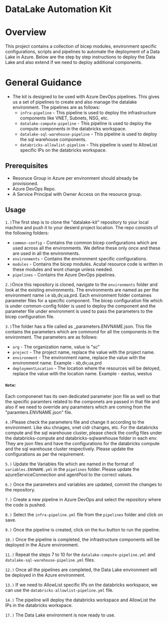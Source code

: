 # DataLake Automation Kit

# Overview
This project contains a collection of bicep modules, environment specific configurations, scripts and pipelines to automate the deployment of a Data Lake in Azure. Below are the step by step instructions to deploy the Data Lake and also extend if we need to deploy additional components.

# General Guidance
- The kit is designed to be used with Azure DevOps pipelines. This gives us a set of pipelines to create and also manage the datalake environment.
The pipelines are as follows:
    - `infra-pipeline` - This pipeline is used to deploy the infrastructure components like VNET, Subnets, NSG, etc.
    - `datalake-compute-pipeline` - This pipeline is used to deploy the compute components in the databricks workspace.
    - `datalake-sql-warehouse-pipeline` - This pipeline is used to deploy the sql warehouse components.
    - `databricks-allowlist-pipeline` - This pipeline is used to AllowList specific IPs on the databricks workspace.


## Prerequisites
- Resoruce Group in Azure per environment should already be provisioned.
- Azure DevOps Repo.
- A Service Principal with Owner Access on the resource group.


## Usage
`1.)`The first step is to clone the "datalake-kit" repository to your local machine and push it to your desierd project location. The repo consists of the following folders:
- `common-config` - Contains the common bicep configurations which are used across all the environments. We define these only once and these are used in all the environments.
- `environments` - Contains the environment specific configurations.
- `modules` - Contains the bicep modules. Acutal resource code is written in these modules and wont change unless needed.
- `pipelines` - Contains the Azure DevOps pipelines.


`2.)`Once this repository is cloned, navigate to the `environments` folder and look at the existing environments. The environments are named as per the environment name i.e sb,dv,ua,prd.
Each environment folder containes  parameter files for a specific component. The bicep configuration file which is under common-config folder is used to deploy the component and the parameter  file under environment is used to pass the parameters to the bicep configuration file.

`3.)`The folder has a file called as _parameters.ENVNAME.json. This file contains the parameters which are commond for all the components in the environment. The parameters are as follows:
- `org` - The organization name, value is "sc"
- `project` - The project name, replace the value with the project name.
- `environment` - The environment name, replace the value with the environment name. Example - sb,dv,ua,prd
- `deploymentLocation` - The location where the resources will be deloyed, replace the value with the location name. Example - eastus, westus

#### `Note`: 
Each componenet has its own dedicated parameter json file as well so that the specific paramters related to the componets are passed in that file and also if we need to override any parameters which are coming from the "paramters.ENVNAME.json" file.


`4.)`Please check the parameters file and change it according to the environment. Like sku chnages, vnet cidr changes, etc.
     For the databricks compute and the sql warehouse cluster, please check the config files under the databricks-compute and databricks-sqlwarehouse folder in each env. They are json files and have the configurations for the databricks compute and the sql warehouse cluster respectively. Please update the configurations as per the requirement.

`5.)` Update the Variables file which are named in the format of `variables.ENVNAME.yml` in the `pipelines` folder. Please update the azureServiceConnection and agentPool to the correct values.

`6.)` Once the parameters and variables are updated, commit the changes to the repository.

`7.)` Create a new pipeline in Azure DevOps and select the repository where the code is pushed.

`8.)` Select the `infra-pipeline.yml` file from the `pipelines` folder and click on save.

`9.)` Once the pipeline is created, click on the `Run` button to run the pipeline.

`10.)` Once the pipeline is completed, the infrastructure components will be deployed in the Azure environment.

`11.)` Repeat the steps 7 to 10 for the `datalake-compute-pipeline.yml` and `datalake-sql-warehouse-pipeline.yml` files.

`12.)` Once all the pipelines are completed, the Data Lake environment will be deployed in the Azure environment.

`13.)` If we need to AllowList specific IPs on the databricks workspace, we can use the `databricks-allowlist-pipeline.yml` file.

`14.)` The pipeline will deploy the databricks workspace and AllowList the IPs in the databricks workspace.

`17.)` The Data Lake environment is now ready to use.